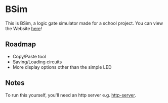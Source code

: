 # BSim
This is BSim, a logic gate simulator made for a school project.
You can view the Website [here](https://bnjmn21.github.io/bsim)!

## Roadmap
- Copy/Paste tool
- Saving/Loading circuits
- More display options other than the simple LED

## Notes
To run this yourself, you'll need an http server e.g. [http-server](https://www.npmjs.com/package/http-server).
